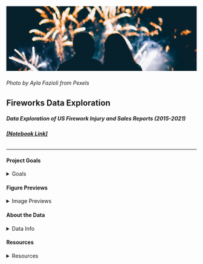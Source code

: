 <img src="/assets/pexels-ayla-fazioli-5130121_wide.png">

###### _Photo by Ayla Fazioli from Pexels_

## __Fireworks Data Exploration__
##### _Data Exploration of US Firework Injury and Sales Reports (2015-2021)_
###### [ __[Notebook Link]__ ](https://github.com/drusho/fireworks_data_exploration/blob/main/notebooks/firework_sales_and_injury_data_exploration.ipynb)
---

#### __Project Goals__
<details>
<summary>Goals</summary>

<br>

__1. Provide an overview of incidents that involve fireworks.__
   - Frequency by Date
   - Age Group(s) most affected
   - Frequency of Injury Type(s)

__2. Provide sales figures for fireworks across the US.__
  - State sales totals by year
  - World Sales of Fireworks (Top 10)

</details>

#### __Figure Previews__

<details>
<summary>Image Previews</summary>

[[Link to All Figures]](https://github.com/drusho/fireworks_data_exploration/tree/main/reports/figures)

<img src="/reports/figures/Total State Firework Sales ($USD) 2016-2020 (map).png" height="400">

<br>

<img src="/reports/figures/Incident Counts by Age_Bar.png" height="400">

<br>

<img src="/reports/figures/Incident Counts by Body Part.png" height="500">

<br>

<img src="/reports/figures/Incident Counts by Age_Swarm.png" height="500">

</details>

#### __About the Data__

<details>
<summary>Data Info</summary>

<br>

__1. Source (Injury Data): [Firework Injury Reports](https://www.cpsc.gov/cgibin/NEISSQuery/UserCriteria.aspx?UserAff=5x08cgz9T6YPDAZJzvlZjA%3d%3d&UserAffOther=9OYR9kUytIsLilKZieD5xg%3d%3d)__

Consisted multiple excel incident reports involving fireworks over the past 5 years taken from the U.S. Consumer Product Safety Commission (CPSC).

NEISS injury data are gathered from the emergency departments (ED) of 96 hospitals selected as a probability sample of all U.S. hospitals with 24-hour EDs and at least 6 inpatient beds. Each participating NEISS hospital is hand-selected by CPSC because it provides an important representation of all other hospitals of its size and unique characteristics in the U.S.

__2. Source (Sales Data): [USA Trade Census](https://usatrade.census.gov/)__

Sales and Trade data each state regarding fireworks.  Reports data range from 2016 to April 2021.

</details>

#### __Resources__
<details>
<summary>Resources</summary>

<br>

- [CPSC (Consumer Product Safety Commission)](https://www.cpsc.gov/cgibin/NEISSQuery/UserCriteria.aspx?UserAff=5x08cgz9T6YPDAZJzvlZjA%3d%3dUserAffOther=9OYR9kUytIsLilKZieD5xg%3d%3d)
- [USA Trade Census](https://usatrade.census.gov/)
- [APA (American Pyrotechnics Assocation)](https://www.americanpyro.com/industry-facts-figures)
- [Value Penguin: _Fourth of July: Who Uses the Most Fireworks in the US?_ - Sterling Price ](https://www.valuepenguin.com/who-uses-most-fireworks-united-states)
</details>